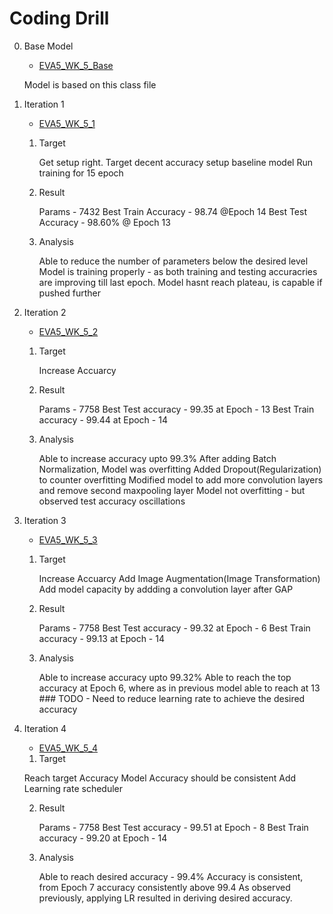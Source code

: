 # Coding Drill

0. Base Model
   - [EVA5_WK_5_Base](./week-5/submission/EVA5_WK_5_Base.ipynb)
   
   Model is based on this class file

1. Iteration 1

    - [EVA5_WK_5_1](./week-5/submission/EVA5_WK_5_1.ipynb)
    1. Target
    
          Get setup right.
          Target decent accuracy
          setup baseline model
          Run training for 15 epoch

      2. Result

          Params - 7432
          Best Train Accuracy - 98.74 @Epoch 14
          Best Test Accuracy - 98.60% @ Epoch 13

      3. Analysis

          Able to reduce the number of parameters below the desired level
          Model is training properly - as both training and testing accuracries are improving till last epoch.
          Model hasnt reach plateau, is capable if pushed further


2. Iteration 2

    - [EVA5_WK_5_2](./week-5/submission/EVA5_WK_5_2.ipynb)
    1. Target
        
        Increase Accuarcy
        
    2. Result
        
        Params - 7758
        Best Test accuracy - 99.35 at Epoch - 13
        Best Train accuracy - 99.44 at Epoch - 14
        
    3. Analysis
        
        Able to increase accuracy upto 99.3%
        After adding Batch Normalization, Model was overfitting
        Added Dropout(Regularization) to counter overfitting
        Modified model to add more convolution layers and remove second maxpooling layer
        Model not overfitting - but observed test accuracy oscillations


3. Iteration 3

    - [EVA5_WK_5_3](./week-5/submission/EVA5_WK_5_3.ipynb)
    1. Target
      
        Increase Accuarcy
        Add Image Augmentation(Image Transformation)
        Add model capacity by addding a convolution layer after GAP
        
    2. Result
    
        Params - 7758
        Best Test accuracy - 99.32 at Epoch - 6
        Best Train accuracy - 99.13 at Epoch - 14
        
    3. Analysis
    
        Able to increase accuracy upto 99.32%
        Able to reach the top accuracy at Epoch 6, where as in previous model able to reach at 13 ### TODO - Need to reduce learning rate to achieve the desired accuracy


4. Iteration 4

    - [EVA5_WK_5_4](./week-5/submission/EVA5_WK_5_4.ipynb)
    1. Target

      Reach target Accuracy
      Model Accuracy should be consistent
      Add Learning rate scheduler
      
    2. Result
      
        Params - 7758
        Best Test accuracy - 99.51 at Epoch - 8
        Best Train accuracy - 99.20 at Epoch - 14
        
    3. Analysis
        
        Able to reach desired accuracy - 99.4%
        Accuracy is consistent, from Epoch 7 accuracy consistently above 99.4
        As observed previously, applying LR resulted in deriving desired accuracy.

